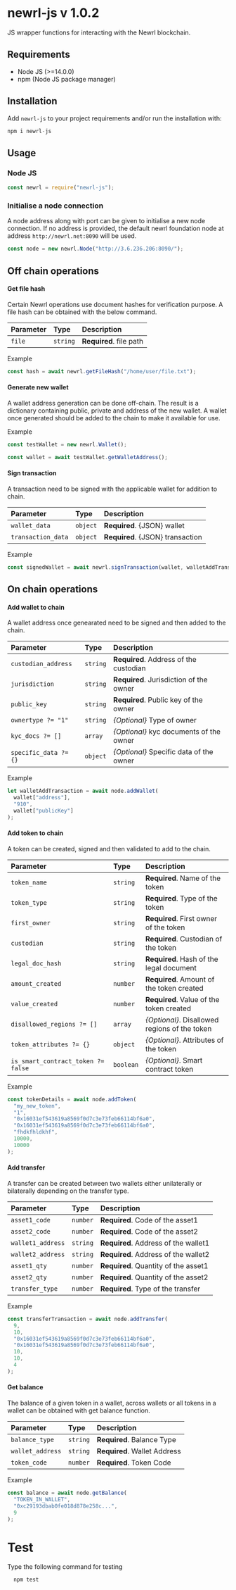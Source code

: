 # newrl-js v 1.0.2

JS wrapper functions for interacting with the Newrl blockchain.

## Requirements

- Node JS (>=14.0.0)
- npm (Node JS package manager)

## Installation

Add `newrl-js` to your project requirements
and/or run the installation with:

```js
npm i newrl-js
```

## Usage

### Node JS

```js
const newrl = require("newrl-js");
```

### Initialise a node connection

A node address along with port can be given to initialise a new node connection. If no address is provided, the default newrl foundation node at address `http://newrl.net:8090` will be used.

```js
const node = new newrl.Node("http://3.6.236.206:8090/");
```

## Off chain operations

#### Get file hash

Certain Newrl operations use document hashes for verification purpose. A file hash can be obtained with the below command.

| Parameter | Type     | Description             |
| :-------- | :------- | :---------------------- |
| `file`    | `string` | **Required**. file path |

Example

```js
const hash = await newrl.getFileHash("/home/user/file.txt");
```

#### Generate new wallet

A wallet address generation can be done off-chain. The result is a dictionary containing public, private and address of the new wallet. A wallet once generated should be added to the chain to make it available for use.

Example

```js
const testWallet = new newrl.Wallet();

const wallet = await testWallet.getWalletAddress();
```

#### Sign transaction

A transaction need to be signed with the applicable wallet for addition to chain.

| Parameter          | Type     | Description                      |
| :----------------- | :------- | :------------------------------- |
| `wallet_data`      | `object` | **Required**. {JSON} wallet      |
| `transaction_data` | `object` | **Required**. {JSON} transaction |

Example

```js
const signedWallet = await newrl.signTransaction(wallet, walletAddTransaction);
```

## On chain operations

#### Add wallet to chain

A wallet address once genearated need to be signed and then added to the chain.

| Parameter             | Type     | Description                             |
| :-------------------- | :------- | :-------------------------------------- |
| `custodian_address`   | `string` | **Required**. Address of the custodian  |
| `jurisdiction`        | `string` | **Required**. Jurisdiction of the owner |
| `public_key`          | `string` | **Required**. Public key of the owner   |
| `ownertype ?= "1"`    | `string` | _{Optional}_ Type of owner              |
| `kyc_docs ?= []`      | `array`  | _{Optional}_ kyc documents of the owner |
| `specific_data ?= {}` | `object` | _{Optional}_ Specific data of the owner |

Example

```js
let walletAddTransaction = await node.addWallet(
  wallet["address"],
  "910",
  wallet["publicKey"]
);
```

#### Add token to chain

A token can be created, signed and then validated to add to the chain.

| Parameter                          | Type      | Description                                   |
| :--------------------------------- | :-------- | :-------------------------------------------- |
| `token_name`                       | `string`  | **Required**. Name of the token               |
| `token_type`                       | `string`  | **Required**. Type of the token               |
| `first_owner`                      | `string`  | **Required**. First owner of the token        |
| `custodian`                        | `string`  | **Required**. Custodian of the token          |
| `legal_doc_hash`                   | `string`  | **Required**. Hash of the legal document      |
| `amount_created`                   | `number`  | **Required**. Amount of the token created     |
| `value_created`                    | `number`  | **Required**. Value of the token created      |
| `disallowed_regions ?= []`         | `array`   | _{Optional}_. Disallowed regions of the token |
| `token_attributes ?= {}`           | `object`  | _{Optional}_. Attributes of the token         |
| `is_smart_contract_token ?= false` | `boolean` | _{Optional}_. Smart contract token            |

Example

```js
const tokenDetails = await node.addToken(
  "my_new_token",
  "1",
  "0x16031ef543619a8569f0d7c3e73feb66114bf6a0",
  "0x16031ef543619a8569f0d7c3e73feb66114bf6a0",
  "fhdkfhldkhf",
  10000,
  10000
);
```

#### Add transfer

A transfer can be created between two wallets either unilaterally or bilaterally depending on the transfer type.

| Parameter         | Type     | Description                          |
| :---------------- | :------- | :----------------------------------- |
| `asset1_code`     | `number` | **Required**. Code of the asset1     |
| `asset2_code`     | `number` | **Required**. Code of the asset2     |
| `wallet1_address` | `string` | **Required**. Address of the wallet1 |
| `wallet2_address` | `string` | **Required**. Address of the wallet2 |
| `asset1_qty`      | `number` | **Required**. Quantity of the asset1 |
| `asset2_qty`      | `number` | **Required**. Quantity of the asset2 |
| `transfer_type`   | `number` | **Required**. Type of the transfer   |

Example

```js
const transferTransaction = await node.addTransfer(
  9,
  10,
  "0x16031ef543619a8569f0d7c3e73feb66114bf6a0",
  "0x16031ef543619a8569f0d7c3e73feb66114bf6a0",
  10,
  10,
  4
);
```

#### Get balance

The balance of a given token in a wallet, across wallets or all tokens in a wallet can be obtained with get balance function.

| Parameter        | Type     | Description                  |
| :--------------- | :------- | :--------------------------- |
| `balance_type`   | `string` | **Required**. Balance Type   |
| `wallet_address` | `string` | **Required**. Wallet Address |
| `token_code`     | `number` | **Required**. Token Code     |

Example

```js
const balance = await node.getBalance(
  "TOKEN_IN_WALLET",
  "0xc29193dbab0fe018d878e258c...",
  9
);
```

# Test

Type the following command for testing

```js
  npm test
```

